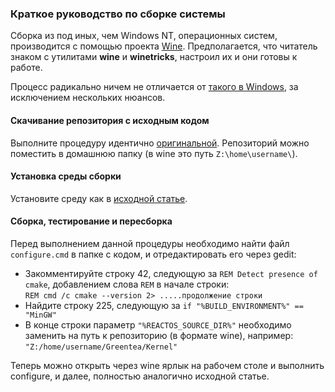 ### Краткое руководство по сборке системы

Сборка из под иных, чем Windows NT, операционных систем, производится с помощью проекта [Wine](https://www.winehq.org).
Предполагается, что читатель знаком с утилитами **wine** и **winetricks**, настроил их и они готовы к работе.

Процесс радикально ничем не отличается от 
[такого в Windows](https://github.com/GreenteaOS/Greentea/blob/master/russian/Developer-Guide/Build-Native.md), 
за исключением нескольких нюансов.

#### Скачивание репозитория с исходным кодом

Выполните процедуру идентично [оригинальной](https://github.com/GreenteaOS/Greentea/blob/master/russian/Developer-Guide/Build-Native.md).
Репозиторий можно поместить в домашнюю папку (в wine это путь `Z:\home\username\`).

#### Установка среды сборки

Установите среду как в [исходной статье](https://github.com/GreenteaOS/Greentea/blob/master/russian/Developer-Guide/Build-Native.md).

#### Сборка, тестирование и пересборка

Перед выполнением данной процедуры необходимо найти файл `configure.cmd` в папке с кодом, и отредактировать его через gedit:

* Закомментируйте строку 42, следующую за `REM Detect presence of cmake`, добавлением слова `REM` в начале строки:
<br/>`REM cmd /c cmake --version 2> .....продолжение строки`
* Найдите строку 225, следующую за `if "%BUILD_ENVIRONMENT%" == "MinGW"`
* В конце строки параметр `"%REACTOS_SOURCE_DIR%"` необходимо заменить на путь к репозиторию (в формате wine), например:
<br/>`"Z:/home/username/Greentea/Kernel"`

Теперь можно открыть через wine ярлык на рабочем столе и выполнить configure, и далее, полностью аналогично исходной статье.
